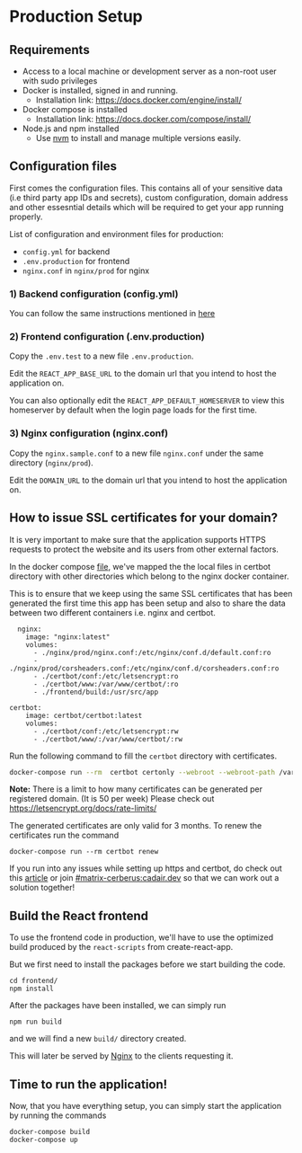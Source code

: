 Production Setup
==============

## Requirements

- Access to a local machine or development server as a non-root user with sudo privileges
- Docker is installed, signed in and running.
   - Installation link: https://docs.docker.com/engine/install/
- Docker compose is installed
  - Installation link: https://docs.docker.com/compose/install/
- Node.js and npm installed
  - Use [nvm](https://github.com/nvm-sh/nvm) to install and manage multiple versions easily.

## Configuration files

First comes the configuration files.
This contains all of your sensitive data (i.e third party app IDs and secrets), custom configuration, domain address and other essesntial details which will be required to get your app running properly.

List of configuration and environment files for production:
- `config.yml` for backend
- `.env.production` for frontend
- `nginx.conf` in `nginx/prod` for nginx


### 1) Backend configuration (config.yml)

You can follow the same instructions mentioned in [here](./development-setup.md#1-backend-configuration-configyml)


### 2) Frontend configuration (.env.production)

Copy the `.env.test` to a new file `.env.production`.

Edit the `REACT_APP_BASE_URL` to the domain url that you intend to host the application on.

You can also optionally edit the `REACT_APP_DEFAULT_HOMESERVER` to view this homeserver by default when the login page loads for the first time.

### 3) Nginx configuration (nginx.conf)

Copy the `nginx.sample.conf` to a new file `nginx.conf` under the same directory (`nginx/prod`).

Edit the `DOMAIN_URL` to the domain url that you intend to host the application on.

## How to issue SSL certificates for your domain?

It is very important to make sure that the application supports HTTPS requests to protect the website and its users from other external factors.

In the docker compose [file](../docker-compose.yml), we've mapped the the local files in certbot directory with other directories which belong to the nginx docker container.

This is to ensure that we keep using the same SSL certificates that has been generated the first time this app has been setup and also to share the data between two different containers i.e. nginx and certbot.

```
  nginx:
    image: "nginx:latest"
    volumes:
      - ./nginx/prod/nginx.conf:/etc/nginx/conf.d/default.conf:ro
      - ./nginx/prod/corsheaders.conf:/etc/nginx/conf.d/corsheaders.conf:ro
      - ./certbot/conf:/etc/letsencrypt:ro
      - ./certbot/www:/var/www/certbot/:ro
      - ./frontend/build:/usr/src/app
```

```
certbot:
    image: certbot/certbot:latest
    volumes:
      - ./certbot/conf:/etc/letsencrypt:rw
      - ./certbot/www/:/var/www/certbot/:rw
```

Run the following command to fill the `certbot` directory with certificates.

```bash
docker-compose run --rm  certbot certonly --webroot --webroot-path /var/www/certbot/ -d {DOMAIN_URL}
```

**Note:**
There is a limit to how many certificates can be generated per registered domain. (It is 50 per week)
Please check out <https://letsencrypt.org/docs/rate-limits/>

The generated certificates are only valid for 3 months. To renew the certificates run the command

```
docker-compose run --rm certbot renew
```

If you run into any issues while setting up https and certbot, do check out this [article](https://mindsers.blog/post/https-using-nginx-certbot-docker/) or join [#matrix-cerberus:cadair.dev](https://matrix.to/#/#matrix-cerberus:cadair.com) so that we can work out a solution together!

## Build the React frontend

To use the frontend code in production, we'll have to use the optimized build produced by the `react-scripts` from create-react-app.

But we first need to install the packages before we start building the code.

```
cd frontend/
npm install
```

After the packages have been installed, we can simply run

```
npm run build
```

and we will find a new `build/` directory created.

This will later be served by [Nginx](https://www.nginx.com/resources/wiki/) to the clients requesting it.

## Time to run the application!

Now, that you have everything setup, you can simply start the application by running the commands

```
docker-compose build
docker-compose up
```
